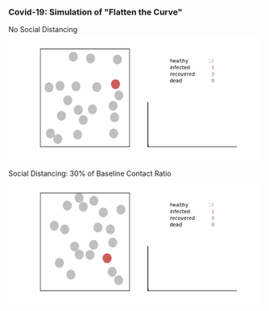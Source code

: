 ### Covid-19: Simulation of "Flatten the Curve"  

No Social Distancing  
![](flattencurve_abbrev_dt025.gif)

Social Distancing: 30% of Baseline Contact Ratio  
![](flattencurve_abbrev_dt008.gif)